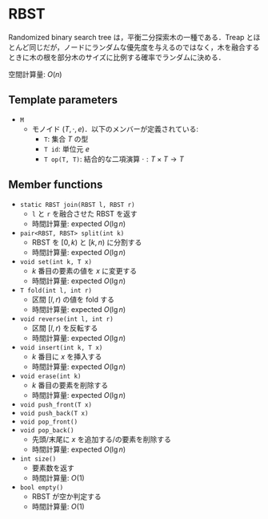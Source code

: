 # RBST

Randomized binary search tree は，平衡二分探索木の一種である．Treap とほとんど同じだが，ノードにランダムな優先度を与えるのではなく，木を融合するときに木の根を部分木のサイズに比例する確率でランダムに決める．

空間計算量: $O(n)$

## Template parameters

- `M`
    - モノイド $(T, \cdot, e)$．以下のメンバーが定義されている:
        - `T`: 集合 $T$ の型
        - `T id`: 単位元 $e$
        - `T op(T, T)`: 結合的な二項演算 $\cdot: T \times T \rightarrow T$

## Member functions

- `static RBST join(RBST l, RBST r)`
    - `l` と `r` を融合させた RBST を返す
    - 時間計算量: $\mathrm{expected}\ O(\lg n)$
- `pair<RBST, RBST> split(int k)`
    - RBST を $[0, k)$ と $[k, n)$ に分割する
    - 時間計算量: $\mathrm{expected}\ O(\lg n)$
- `void set(int k, T x)`
    - $k$ 番目の要素の値を $x$ に変更する
    - 時間計算量: $\mathrm{expected}\ O(\lg n)$
- `T fold(int l, int r)`
    - 区間 $[l, r)$ の値を fold する
    - 時間計算量: $\mathrm{expected}\ O(\lg n)$
- `void reverse(int l, int r)`
    - 区間 $[l, r)$ を反転する
    - 時間計算量: $\mathrm{expected}\ O(\lg n)$
- `void insert(int k, T x)`
    - $k$ 番目に $x$ を挿入する
    - 時間計算量: $\mathrm{expected}\ O(\lg n)$
- `void erase(int k)`
    - $k$ 番目の要素を削除する
    - 時間計算量: $\mathrm{expected}\ O(\lg n)$
- `void push_front(T x)`
- `void push_back(T x)`
- `void pop_front()`
- `void pop_back()`
    - 先頭/末尾に $x$ を追加する/の要素を削除する
    - 時間計算量: $\mathrm{expected}\ O(\lg n)$
- `int size()`
    - 要素数を返す
    - 時間計算量: $O(1)$
- `bool empty()`
    - RBST が空か判定する
    - 時間計算量: $O(1)$